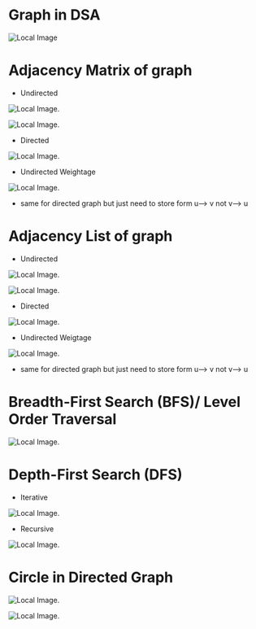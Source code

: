 # Graph in DSA

![Local Image](./images/Graphs-in-DSA.png)

# Adjacency Matrix of graph  

- Undirected 

![Local Image](./images/image-1.jpeg).

![Local Image](./images/image-2.jpeg).

- Directed 

![Local Image](./images/image-3-1.png).

- Undirected Weightage 

![Local Image](./images/image-4-2.png).

- same for directed graph but just need to store form u--> v not v--> u


# Adjacency List of graph

- Undirected 

![Local Image](./images/image-2-1.jpeg).

![Local Image](./images/image-2-2.jpeg).

- Directed

![Local Image](./images/image-3-2.png).

- Undirected Weigtage

![Local Image](./images/image-4-1.png).

- same for directed graph but just need to store form u--> v not v--> u


# Breadth-First Search (BFS)/ Level Order Traversal

![Local Image](./images/image-5-1.jpg).


# Depth-First Search (DFS) 

- Iterative

![Local Image](./images/image-5-2.jpg).

- Recursive

![Local Image](./images/image-5-3.png).

# Circle in Directed Graph

![Local Image](./images/image-6-1.jpg).

![Local Image](./images/image-6-2.png).







